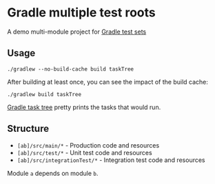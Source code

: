 # Gradle multiple test roots

A demo multi-module project for
[Gradle test sets](https://github.com/unbroken-dome/gradle-testsets-plugin)

## Usage

```
./gradlew --no-build-cache build taskTree
```

After building at least once, you can see the impact of the build cache:

```
./gradlew build taskTree
```

[Gradle task tree](https://github.com/dorongold/gradle-task-tree) pretty
prints the tasks that would run.

## Structure

* `[ab]/src/main/*` - Production code and resources
* `[ab]/src/test/*` - Unit test code and resources
* `[ab]/src/integrationTest/*` - Integration test code and resources

Module `a` depends on module `b`.
